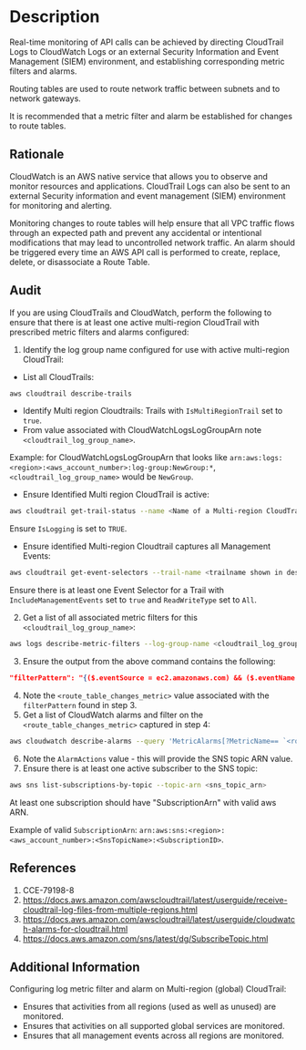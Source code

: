 # Description

Real-time monitoring of API calls can be achieved by directing CloudTrail Logs to
CloudWatch Logs or an external Security Information and Event Management (SIEM)
environment, and establishing corresponding metric filters and alarms.

Routing tables are used to route network traffic between subnets and to network
gateways.

It is recommended that a metric filter and alarm be established for changes to route
tables.

## Rationale

CloudWatch is an AWS native service that allows you to observe and monitor resources and applications. CloudTrail Logs can also be sent to an external Security information and event management (SIEM) environment for monitoring and alerting.

Monitoring changes to route tables will help ensure that all VPC traffic flows through an expected path and prevent any accidental or intentional modifications that may lead to uncontrolled network traffic. An alarm should be triggered every time an AWS API call is performed to create, replace, delete, or disassociate a Route Table.

## Audit

If you are using CloudTrails and CloudWatch, perform the following to ensure that there is at least one active multi-region CloudTrail with prescribed metric filters and alarms configured:

1. Identify the log group name configured for use with active multi-region CloudTrail:

- List all CloudTrails:

```sh
aws cloudtrail describe-trails
```

- Identify Multi region Cloudtrails: Trails with `IsMultiRegionTrail` set to `true`.
- From value associated with CloudWatchLogsLogGroupArn note `<cloudtrail_log_group_name>`.

Example: for CloudWatchLogsLogGroupArn that looks like `arn:aws:logs:<region>:<aws_account_number>:log-group:NewGroup:*`, `<cloudtrail_log_group_name>` would be `NewGroup`.

- Ensure Identified Multi region CloudTrail is active:

```sh
aws cloudtrail get-trail-status --name <Name of a Multi-region CloudTrail>
```

Ensure `IsLogging` is set to `TRUE`.

- Ensure identified Multi-region Cloudtrail captures all Management Events:

```sh
aws cloudtrail get-event-selectors --trail-name <trailname shown in describe-trails>
```

Ensure there is at least one Event Selector for a Trail with `IncludeManagementEvents` set to `true` and `ReadWriteType` set to `All`.

2. Get a list of all associated metric filters for this `<cloudtrail_log_group_name>`:

```sh
aws logs describe-metric-filters --log-group-name <cloudtrail_log_group_name>
```

3. Ensure the output from the above command contains the following:

```json
"filterPattern": "{($.eventSource = ec2.amazonaws.com) && ($.eventName = CreateRoute) || ($.eventName = CreateRouteTable) || ($.eventName = ReplaceRoute) || ($.eventName = ReplaceRouteTableAssociation) || ($.eventName = DeleteRouteTable) || ($.eventName = DeleteRoute) || ($.eventName = DisassociateRouteTable) }"
```

4. Note the `<route_table_changes_metric>` value associated with the `filterPattern` found in step 3.
5. Get a list of CloudWatch alarms and filter on the `<route_table_changes_metric>` captured in step 4:

```sh
aws cloudwatch describe-alarms --query 'MetricAlarms[?MetricName== `<route_table_changes_metric>`]'
```

6. Note the `AlarmActions` value - this will provide the SNS topic ARN value.
7. Ensure there is at least one active subscriber to the SNS topic:

```sh
aws sns list-subscriptions-by-topic --topic-arn <sns_topic_arn>
```

At least one subscription should have "SubscriptionArn" with valid aws ARN.

Example of valid `SubscriptionArn`: `arn:aws:sns:<region>:<aws_account_number>:<SnsTopicName>:<SubscriptionID>`.

## References

1. CCE-79198-8
2. <https://docs.aws.amazon.com/awscloudtrail/latest/userguide/receive-cloudtrail-log-files-from-multiple-regions.html>
3. <https://docs.aws.amazon.com/awscloudtrail/latest/userguide/cloudwatch-alarms-for-cloudtrail.html>
4. <https://docs.aws.amazon.com/sns/latest/dg/SubscribeTopic.html>

## Additional Information

Configuring log metric filter and alarm on Multi-region (global) CloudTrail:

- Ensures that activities from all regions (used as well as unused) are monitored.
- Ensures that activities on all supported global services are monitored.
- Ensures that all management events across all regions are monitored.
